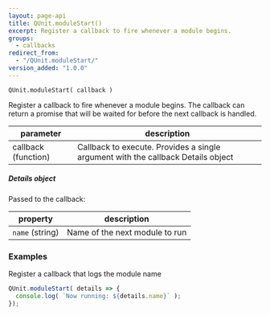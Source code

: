 ```yaml
---
layout: page-api
title: QUnit.moduleStart()
excerpt: Register a callback to fire whenever a module begins.
groups:
  - callbacks
redirect_from:
  - "/QUnit.moduleStart/"
version_added: "1.0.0"
---
```


`QUnit.moduleStart( callback )`

Register a callback to fire whenever a module begins. The callback can return a promise that will be waited for before the next callback is handled.

| parameter | description |
|-----------|-------------|
| callback (function) | Callback to execute. Provides a single argument with the callback Details object |

##### Details object

Passed to the callback:

| property | description |
|-----------|-------------|
| `name` (string) | Name of the next module to run |

### Examples

Register a callback that logs the module name

```js
QUnit.moduleStart( details => {
  console.log( `Now running: ${details.name}` );
});
```
